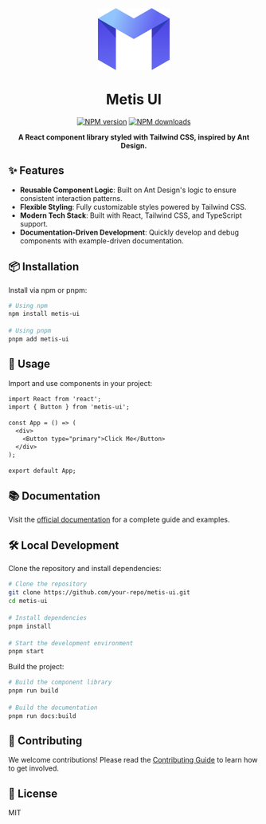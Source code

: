 <div align="center">
<img height="124" src="public/logo.svg">

<h1>Metis UI</h1>

[![NPM version](https://img.shields.io/npm/v/metis-ui.svg?style=flat)](https://npmjs.org/package/metis-ui) [![NPM downloads](https://img.shields.io/npm/dm/metis-ui.svg?style=flat)](https://npmjs.org/package/metis-ui)

**A React component library styled with Tailwind CSS, inspired by Ant Design.**

</div>

## ✨ Features

- **Reusable Component Logic**: Built on Ant Design's logic to ensure consistent interaction patterns.
- **Flexible Styling**: Fully customizable styles powered by Tailwind CSS.
- **Modern Tech Stack**: Built with React, Tailwind CSS, and TypeScript support.
- **Documentation-Driven Development**: Quickly develop and debug components with example-driven documentation.

## 📦 Installation

Install via npm or pnpm:

```bash
# Using npm
npm install metis-ui

# Using pnpm
pnpm add metis-ui
```

## 🔨 Usage

Import and use components in your project:

```tsx
import React from 'react';
import { Button } from 'metis-ui';

const App = () => (
  <div>
    <Button type="primary">Click Me</Button>
  </div>
);

export default App;
```

## 📚 Documentation

Visit the [official documentation](https://metisui.com) for a complete guide and examples.

## 🛠️ Local Development

Clone the repository and install dependencies:

```bash
# Clone the repository
git clone https://github.com/your-repo/metis-ui.git
cd metis-ui

# Install dependencies
pnpm install

# Start the development environment
pnpm start
```

Build the project:

```bash
# Build the component library
pnpm run build

# Build the documentation
pnpm run docs:build
```

## 🤝 Contributing

We welcome contributions! Please read the [Contributing Guide](CONTRIBUTING.md) to learn how to get involved.

## 📄 License

MIT
